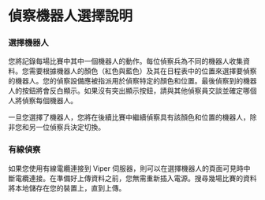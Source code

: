 偵察機器人選擇說明
=========================

### 選擇機器人

您將記錄每場比賽中其中一個機器人的動作。每位偵察兵為不同的機器人收集資料。您需要根據機器人的顏色（紅色與藍色）及其在日程表中的位置來選擇要偵察的機器人。您的偵察設備應被指派用於偵察特定的顏色和位置。最後偵察到的機器人的按鈕將會反白顯示。如果沒有突出顯示按鈕，請與其他偵察員交談並確定哪個人將偵察每個機器人。

一旦您選擇了機器人，您將在後續比賽中繼續偵察具有該顏色和位置的機器人，除非您和另一位偵察兵決定切換。

### 有線偵察

如果您使用有線電纜連接到 Viper 伺服器，則可以在選擇機器人的頁面可見時中斷電纜連接。在準備好上傳資料之前，您無需重新插入電源。搜尋幾場比賽的資料將本地儲存在您的裝置上，直到上傳。
